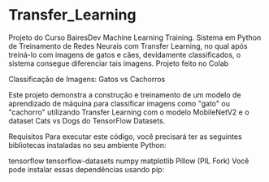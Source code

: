 # Transfer_Learning
Projeto do Curso BairesDev Machine Learning Training. Sistema em Python de Treinamento de Redes Neurais com Transfer Learning, no qual após treiná-lo com imagens de gatos e cães, devidamente classificados, o sistema consegue diferenciar tais imagens. Projeto feito no Colab

Classificação de Imagens: Gatos vs Cachorros

Este projeto demonstra a construção e treinamento de um modelo de aprendizado de máquina para classificar imagens como "gato" ou "cachorro" utilizando Transfer Learning com o modelo MobileNetV2 e o dataset Cats vs Dogs do TensorFlow Datasets.

Requisitos
Para executar este código, você precisará ter as seguintes bibliotecas instaladas no seu ambiente Python:

tensorflow
tensorflow-datasets
numpy
matplotlib
Pillow (PIL Fork)
Você pode instalar essas dependências usando pip:
